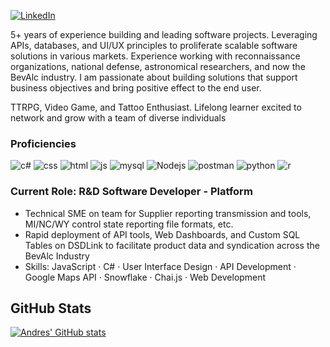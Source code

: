 <p>
  <a href="https://www.linkedin.com/in/andresgsepulveda" target="_blank"><img alt="LinkedIn" src="https://img.shields.io/badge/linkedin-%230077B5.svg?&style=for-the-badge&logo=linkedin&logoColor=white" /></a> 
</p>

5+ years of experience building and leading software projects. Leveraging APIs, databases, and UI/UX principles to proliferate scalable software solutions in various markets. Experience working with reconnaissance organizations, national defense, astronomical researchers, and now the BevAlc industry. I am passionate about building solutions that support business objectives and bring positive effect to the end user.

TTRPG, Video Game, and Tattoo Enthusiast. Lifelong learner excited to network and grow with a team of diverse individuals

### Proficiencies

<p>
  <img alt="c#" src="https://img.shields.io/badge/c%23-%23239120.svg?style=for-the-badge&logo=c-sharp&logoColor=white" />
  <img alt="css" src="https://img.shields.io/badge/css3-%231572B6.svg?style=for-the-badge&logo=css3&logoColor=white" />
  <img alt="html" src="https://img.shields.io/badge/html5-%23E34F26.svg?style=for-the-badge&logo=html5&logoColor=white" />
  <img alt="js" src="https://img.shields.io/badge/javascript-%23323330.svg?style=for-the-badge&logo=javascript&logoColor=%23F7DF1E" />
  <img alt="mysql" src="https://img.shields.io/badge/mysql-%2300f.svg?style=for-the-badge&logo=mysql&logoColor=white" />
  <img alt="Nodejs" src="https://img.shields.io/badge/node.js-6DA55F?style=for-the-badge&logo=node.js&logoColor=white" />
  <img alt="postman" src="https://img.shields.io/badge/Postman-FF6C37?style=for-the-badge&logo=postman&logoColor=white" />
  <img alt="python" src="https://img.shields.io/badge/python-3670A0?style=for-the-badge&logo=python&logoColor=ffdd54" />
  <img alt="r" src="https://img.shields.io/badge/r-%23276DC3.svg?style=for-the-badge&logo=r&logoColor=white" />
</p>

### Current Role: R&D Software Developer - Platform

- Technical SME on team for Supplier reporting transmission and tools, MI/NC/WY control state reporting file formats, etc.
- Rapid deployment of API tools, Web Dashboards, and Custom SQL Tables on DSDLink to facilitate product data and syndication across the BevAlc Industry
- Skills: JavaScript · C# · User Interface Design · API Development · Google Maps API · Snowflake · Chai.js · Web Development

## GitHub Stats 

[![Andres' GitHub stats](https://github-readme-stats.vercel.app/api?username=e8-AndresSepulvedaMorales&include_all_commits=true&count_private=true&theme=algolia&show_icons=true)](https://github.com/anuraghazra/github-readme-stats)
